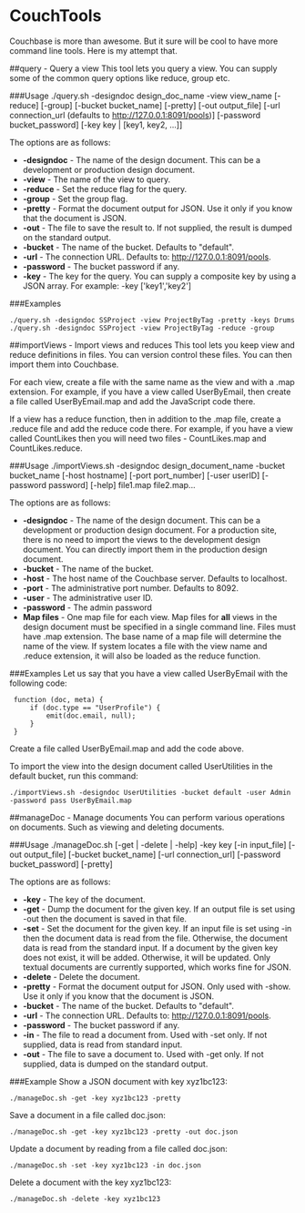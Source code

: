 # CouchTools

Couchbase is more than awesome. But it sure will be cool to have more command line tools. Here is my attempt that.

##query - Query a view
This tool lets you query a view. You can supply some of the common query options like reduce, group etc.

###Usage
	./query.sh -designdoc design_doc_name -view view_name [-reduce] [-group] [-bucket bucket_name] [-pretty] [-out output_file] [-url connection_url (defaults to http://127.0.0.1:8091/pools)] [-password bucket_password] [-key key | [key1, key2, ...]]

The options are as follows:

- **-designdoc** - The name of the design document. This can be a development or production design document. 
- **-view** - The name of the view to query.
- **-reduce** - Set the reduce flag for the query.
- **-group** - Set the group flag.
- **-pretty** - Format the document output for JSON. Use it only if you know that the document is JSON.
- **-out** - The file to save the result to. If not supplied, the result is dumped on the standard output.
- **-bucket** - The name of the bucket. Defaults to "default".
- **-url** - The connection URL. Defaults to: http://127.0.0.1:8091/pools.
- **-password** - The bucket password if any.
- **-key** - The key for the query. You can supply a composite key by using a JSON array. For example: -key ['key1','key2']

###Examples

	./query.sh -designdoc SSProject -view ProjectByTag -pretty -keys Drums
	./query.sh -designdoc SSProject -view ProjectByTag -reduce -group

##importViews - Import views and reduces
This tool lets you keep view and reduce definitions in files. You can version control these files. You can then import them into Couchbase.

For each view, create a file with the same name as the view and with a .map extension. For example, if you have a view called UserByEmail, then create a file called UserByEmail.map and add the JavaScript code there.

If a view has a reduce function, then in addition to the .map file, create a .reduce file and add the reduce code there. For example, if you have a view called CountLikes then you will need two files - CountLikes.map and CountLikes.reduce.

###Usage
	./importViews.sh -designdoc design_document_name -bucket bucket_name [-host hostname] [-port port_number] [-user userID] [-password password] [-help] file1.map file2.map...

The options are as follows:

- **-designdoc** - The name of the design document. This can be a development or production design document. For a production site, there is no need to import the views to the development design document. You can directly import them in the production design document.
- **-bucket** - The name of the bucket. 
- **-host** - The host name of the Couchbase server. Defaults to localhost.
- **-port** - The administrative port number. Defaults to 8092.
- **-user** - The administrative user ID.
- **-password** - The admin password
- **Map files** - One map file for each view. Map files for **all** views in the design document must be specified in a single command line. Files must have .map extension. The base name of a map file will determine the name of the view. If system locates a file with the view name and .reduce extension, it will also be loaded as the reduce function.

###Examples
Let us say that you have a view called UserByEmail with the following code:

	 function (doc, meta) {
		 if (doc.type == "UserProfile") {
			 emit(doc.email, null);
		 }
	 }

Create a file called UserByEmail.map and add the code above.

To import the view into the design document called UserUtilities in the default bucket, run this command:

	./importViews.sh -designdoc UserUtilities -bucket default -user Admin -password pass UserByEmail.map

##manageDoc - Manage documents
You can perform various operations on documents. Such as viewing and deleting documents.

###Usage
	./manageDoc.sh [-get | -delete | -help] -key key [-in input_file] [-out output_file] [-bucket bucket_name] [-url connection_url] [-password bucket_password] [-pretty]

The options are as follows:

- **-key** - The key of the document.
- **-get** - Dump the document for the given key. If an output file is set using -out then the document is saved in that file.
- **-set** - Set the document for the given key. If an input file is set using -in then the document data is read from the file. Otherwise, the document data
is read from the standard input. If a document by the given key does not exist, it will be added. Otherwise, it will be updated. Only textual documents are currently
supported, which works fine for JSON.
- **-delete** - Delete the document.
- **-pretty** - Format the document output for JSON. Only used with -show. Use it only if you know that the document is JSON.
- **-bucket** - The name of the bucket. Defaults to "default".
- **-url** - The connection URL. Defaults to: http://127.0.0.1:8091/pools.
- **-password** - The bucket password if any.
- **-in** - The file to read a document from. Used with -set only. If not supplied, data is read from standard input.
- **-out** - The file to save a document to. Used with -get only. If not supplied, data is dumped on the standard output.


###Example
Show a JSON document with key xyz1bc123:

	./manageDoc.sh -get -key xyz1bc123 -pretty
	
Save a document in a file called doc.json:

	./manageDoc.sh -get -key xyz1bc123 -pretty -out doc.json
	
Update a document by reading from a file called doc.json:

	./manageDoc.sh -set -key xyz1bc123 -in doc.json

Delete a document with the key xyz1bc123:

	./manageDoc.sh -delete -key xyz1bc123


